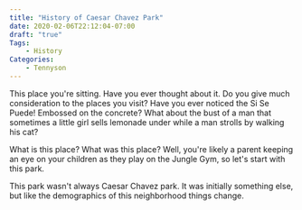 ```yaml
---
title: "History of Caesar Chavez Park"
date: 2020-02-06T22:12:04-07:00
draft: "true"
Tags:
    - History
Categories:
    - Tennyson
---
```


This place you're sitting. Have you ever thought
about it. Do you give much consideration to 
the places you visit? Have you ever noticed
the Si Se Puede! Embossed on the concrete? 
What about the bust of a man that sometimes a
little girl sells lemonade under while a man
strolls by walking his cat? 

What is this place? What was this place? 
Well, you're likely a parent keeping an eye on 
your children as they play on the Jungle Gym, so 
let's start with this park. 

This park wasn't always Caesar Chavez park.
It was initially something else, but like the demographics 
of this neighborhood things change. 

